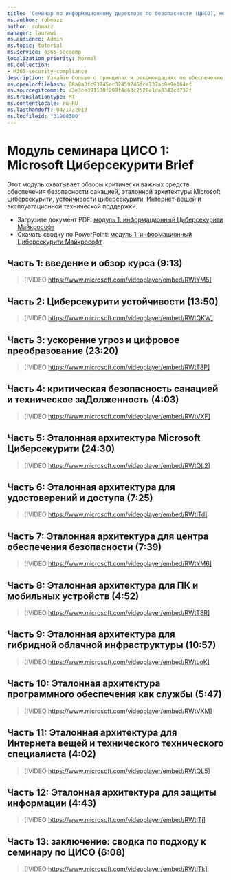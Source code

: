 ```yaml
---
title: 'Семинар по информационному директоре по безопасности (ЦИСО), модуль 1: Microsoft Циберсекурити Brief'
ms.author: robmazz
author: robmazz
manager: laurawi
ms.audience: Admin
ms.topic: tutorial
ms.service: o365-seccomp
localization_priority: Normal
ms.collection:
- M365-security-compliance
description: Узнайте больше о принципах и рекомендациях по обеспечению безопасности модернизации в Организации.
ms.openlocfilehash: 08a0a3fc93745ec32459746fce737ac9e9e164ef
ms.sourcegitcommit: d3e3ce391130f209f4d63c2528e1da8342cd732f
ms.translationtype: MT
ms.contentlocale: ru-RU
ms.lasthandoff: 04/17/2019
ms.locfileid: "31908300"
---
```

# <a name="ciso-workshop-module-1-microsoft-cybersecurity-briefing"></a>Модуль семинара ЦИСО 1: Microsoft Циберсекурити Brief

Этот модуль охватывает обзоры критически важных средств обеспечения безопасности санацией, эталонной архитектуры Microsoft циберсекурити, устойчивости циберсекурити, Интернет-вещей и эксплуатационной технической поддержки.

- Загрузите документ PDF: [модуль 1: информационный Циберсекурити Майкрософт](media/ciso-workshop-1-cybersecurity-briefing.pdf)
- Скачать сводку по PowerPoint: [модуль 1: информационный Циберсекурити Майкрософт](https://docs.microsoft.com/office365/securitycompliance/media/ciso-workshop-1-cybersecurity-briefing.pptx)

## <a name="part-1-course-introduction-and-overview-913"></a>Часть 1: введение и обзор курса (9:13)

> [!VIDEO https://www.microsoft.com/videoplayer/embed/RWtYM5]

## <a name="part-2-cybersecurity-resilience-1350"></a>Часть 2: Циберсекурити устойчивости (13:50)

> [!VIDEO https://www.microsoft.com/videoplayer/embed/RWtQKW]

## <a name="part-3-accelerating-threats--digital-transformation-2320"></a>Часть 3: ускорение угроз и цифровое преобразование (23:20)

> [!VIDEO https://www.microsoft.com/videoplayer/embed/RWtT8P]

## <a name="part-4-critical-security-hygiene-and-technical-debt-403"></a>Часть 4: критическая безопасность санацией и техническое заДолженность (4:03)

> [!VIDEO https://www.microsoft.com/videoplayer/embed/RWtVXF]

## <a name="part-5-microsoft-cybersecurity-reference-architecture-2430"></a>Часть 5: Эталонная архитектура Microsoft Циберсекурити (24:30)

> [!VIDEO https://www.microsoft.com/videoplayer/embed/RWtQL2]

## <a name="part-6-reference-architecture-for-identity-and-access-725"></a>Часть 6: Эталонная архитектура для удостоверений и доступа (7:25)

> [!VIDEO https://www.microsoft.com/videoplayer/embed/RWtITd]

## <a name="part-7-reference-architecture-for-security-operations-center-739"></a>Часть 7: Эталонная архитектура для центра обеспечения безопасности (7:39)

> [!VIDEO https://www.microsoft.com/videoplayer/embed/RWtYM6]

## <a name="part-8-reference-architecture-for-pc-and-mobile-devices-452"></a>Часть 8: Эталонная архитектура для ПК и мобильных устройств (4:52)

> [!VIDEO https://www.microsoft.com/videoplayer/embed/RWtT8R]

## <a name="part-9-reference-architecture-for-hybrid-cloud-infrastructure-1057"></a>Часть 9: Эталонная архитектура для гибридной облачной инфраструктуры (10:57)

> [!VIDEO https://www.microsoft.com/videoplayer/embed/RWtLoK]

## <a name="part-10-reference-architecture-for-software-as-a-service-547"></a>Часть 10: Эталонная архитектура программного обеспечения как службы (5:47)

> [!VIDEO https://www.microsoft.com/videoplayer/embed/RWtVXM]

## <a name="part-11-reference-architecture-for-iot-and-operational-tech-402"></a>Часть 11: Эталонная архитектура для Интернета вещей и технического технического специалиста (4:02)

> [!VIDEO https://www.microsoft.com/videoplayer/embed/RWtQL5]

## <a name="part-12-reference-architecture-for-info-protection-443"></a>Часть 12: Эталонная архитектура для защиты информации (4:43)

> [!VIDEO https://www.microsoft.com/videoplayer/embed/RWtITj]

## <a name="part-13-conclusion-summary-of-ciso-workshop-approach-608"></a>Часть 13: заключение: сводка по подходу к семинару по ЦИСО (6:08)

> [!VIDEO https://www.microsoft.com/videoplayer/embed/RWtITk]
